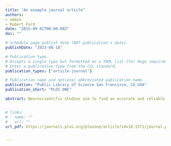```yaml
---
title: "An example journal article"
authors:
- admin
- Robert Ford
date: "2015-09-01T00:00:00Z"
doi: ""

# Schedule page publish date (NOT publication's date).
publishDate: "2023-08-18"

# Publication type.
# Accepts a single type but formatted as a YAML list (for Hugo requirements).
# Enter a publication type from the CSL standard.
publication_types: ["article-journal"]

# Publication name and optional abbreviated publication name.
publication: "Public Library of Science San Francisco, CA USA"
publication_short: "PLOS ONE"

abstract: Neuroscientific studies aim to find an accurate and reliable brain Effective Connectome (EC). Although current EC discovery methods have contributed to our understanding of brain organization, their performances are severely constrained by the short sample size and poor temporal resolution of fMRI data, and high dimensionality of the brain connectome. By leveraging the DTI data as prior knowledge, we introduce two Bayesian causal discovery frameworks -the Bayesian GOLEM (BGOLEM) and Bayesian FGES (BFGES) methods- that offer significantly more accurate and reliable ECs and address the shortcomings of the existing causal discovery methods in discovering ECs based on only fMRI data. Moreover, to numerically assess the improvement in the accuracy of ECs with our method on empirical data, we introduce the Pseudo False Discovery Rate (PFDR) as a new computational accuracy metric for causal discovery in the brain. Through a series of simulation studies on synthetic and hybrid data (combining DTI from the Human Connectome Project (HCP) subjects and synthetic fMRI), we demonstrate the effectiveness of our proposed methods and the reliability of the introduced metric in discovering ECs. By employing the PFDR metric, we show that our Bayesian methods lead to significantly more accurate results compared to the traditional methods when applied to the Human Connectome Project (HCP) data. Additionally, we measure the reproducibility of discovered ECs using the Rogers-Tanimoto index for test-retest data and show that our Bayesian methods provide significantly more reliable ECs than traditional methods. Overall, our study’s numerical and visual results highlight the potential for these frameworks to significantly advance our understanding of brain functionality.


# links:
# - name: ""
#   url: ""
url_pdf: https://journals.plos.org/plosone/article?id=10.1371/journal.pone.0289406


---
```


